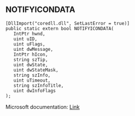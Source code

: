## NOTIFYICONDATA

```
[DllImport("coredll.dll", SetLastError = true)]
public static extern bool NOTIFYICONDATA(
   IntPtr hwnd,
   uint uID,
   uint uFlags,
   uint dwMessage,
   IntPtr hIcon,
   string szTip,
   uint dwState,
   uint dwStateMask,
   string szInfo,
   uint uTimeout,
   string szInfoTitle,
   uint dwInfoFlags
);
```

Microsoft documentation: [Link](https://docs.microsoft.com/en-us/windows/win32/api/shellapi/ns-shellapi-notifyicondataw)
